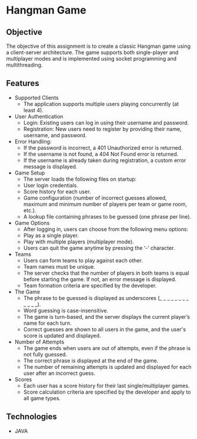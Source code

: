 # Hangman Game

## Objective
The objective of this assignment is to create a classic Hangman game using a client-server architecture. The game supports both single-player and multiplayer modes and is implemented using socket programming and multithreading.

## Features
- Supported Clients
  - The application supports multiple users playing concurrently (at least 4).
- User Authentication
  - Login: Existing users can log in using their username and password.
  - Registration: New users need to register by providing their name, username, and password.
- Error Handling:
  - If the password is incorrect, a 401 Unauthorized error is returned.
  - If the username is not found, a 404 Not Found error is returned.
  - If the username is already taken during registration, a custom error message is displayed.
- Game Setup
  - The server loads the following files on startup:
  - User login credentials.
  - Score history for each user.
  - Game configuration (number of incorrect guesses allowed, maximum and minimum number of players per team or game room, etc.).
  - A lookup file containing phrases to be guessed (one phrase per line).
- Game Options
  - After logging in, users can choose from the following menu options:
  - Play as a single player.
  - Play with multiple players (multiplayer mode).
  - Users can quit the game anytime by pressing the ‘-’ character.
- Teams
  - Users can form teams to play against each other.
  - Team names must be unique.
  - The server checks that the number of players in both teams is equal before starting the game. If not, an error message is displayed.
  - Team formation criteria are specified by the developer.
- The Game
  - The phrase to be guessed is displayed as underscores (_ _ _ _ _ _ _ _ _ _ _ _).
  - Word guessing is case-insensitive.
  - The game is turn-based, and the server displays the current player’s name for each turn.
  - Correct guesses are shown to all users in the game, and the user's score is updated and displayed.
- Number of Attempts
  - The game ends when users are out of attempts, even if the phrase is not fully guessed.
  - The correct phrase is displayed at the end of the game.
  - The number of remaining attempts is updated and displayed for each user after an incorrect guess.
- Scores
  - Each user has a score history for their last single/multiplayer games.
  - Score calculation criteria are specified by the developer and apply to all game types.
 
## Technologies
  - JAVA
